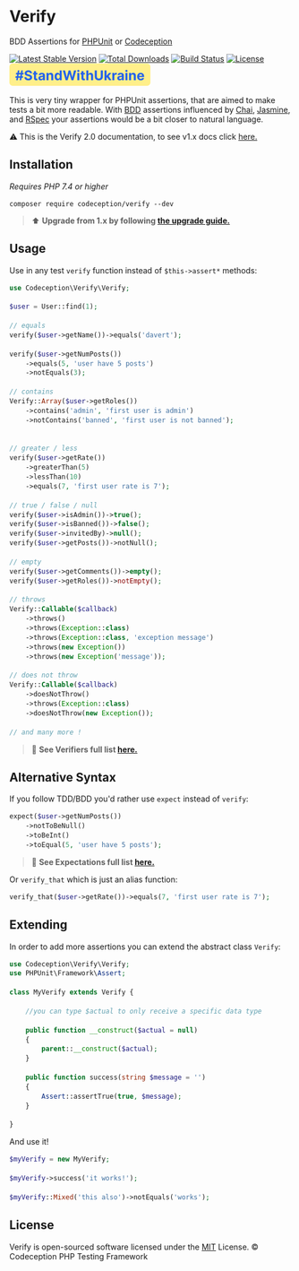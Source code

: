Verify
======

BDD Assertions for [PHPUnit][1] or [Codeception][2]

[![Latest Stable Version](https://poser.pugx.org/codeception/verify/v/stable)](https://packagist.org/packages/codeception/verify)
[![Total Downloads](https://poser.pugx.org/codeception/verify/downloads)](https://packagist.org/packages/codeception/verify)
[![Build Status](https://travis-ci.org/Codeception/Verify.png?branch=master)](https://travis-ci.org/Codeception/Verify)
[![License](https://poser.pugx.org/codeception/specify/license)](https://packagist.org/packages/codeception/verify)
[![StandWithUkraine](https://raw.githubusercontent.com/vshymanskyy/StandWithUkraine/main/badges/StandWithUkraine.svg)](https://github.com/vshymanskyy/StandWithUkraine/blob/main/docs/README.md)


This is very tiny wrapper for PHPUnit assertions, that are aimed to make tests a bit more readable.
With [BDD][3] assertions influenced by [Chai][4], [Jasmine][5], and [RSpec][6] your assertions would be a bit closer to natural language.

⚠️ This is the Verify 2.0 documentation, to see v1.x docs click [here.](https://github.com/Codeception/Verify/tree/1.x)

## Installation

*Requires PHP  7.4 or higher*

```
composer require codeception/verify --dev
```

> :arrow_up: **Upgrade from 1.x by following [the upgrade guide.][10]**


## Usage

Use in any test `verify` function instead of `$this->assert*` methods:

```php
use Codeception\Verify\Verify;

$user = User::find(1);

// equals
verify($user->getName())->equals('davert');

verify($user->getNumPosts())
    ->equals(5, 'user have 5 posts')
    ->notEquals(3);

// contains
Verify::Array($user->getRoles())
    ->contains('admin', 'first user is admin')
    ->notContains('banned', 'first user is not banned');


// greater / less
verify($user->getRate())
    ->greaterThan(5)
    ->lessThan(10)
    ->equals(7, 'first user rate is 7');

// true / false / null
verify($user->isAdmin())->true();
verify($user->isBanned())->false();
verify($user->invitedBy)->null();
verify($user->getPosts())->notNull();

// empty
verify($user->getComments())->empty();
verify($user->getRoles())->notEmpty();

// throws
Verify::Callable($callback)
    ->throws()
    ->throws(Exception::class)
    ->throws(Exception::class, 'exception message')
    ->throws(new Exception())
    ->throws(new Exception('message'));

// does not throw
Verify::Callable($callback)
    ->doesNotThrow()
    ->throws(Exception::class)
    ->doesNotThrow(new Exception());

// and many more !
```

> :page_facing_up: **See Verifiers full list [here.][7]**

## Alternative Syntax

If you follow TDD/BDD you'd rather use `expect` instead of `verify`:

```php
expect($user->getNumPosts())
    ->notToBeNull()
    ->toBeInt()
    ->toEqual(5, 'user have 5 posts');
```
> :page_facing_up: **See Expectations full list [here.][8]**
>
Or `verify_that` which is just an alias function:

```php
verify_that($user->getRate())->equals(7, 'first user rate is 7');
```

## Extending

In order to add more assertions you can extend the abstract class `Verify`:

```php
use Codeception\Verify\Verify;
use PHPUnit\Framework\Assert;

class MyVerify extends Verify {

    //you can type $actual to only receive a specific data type

    public function __construct($actual = null)
    {
        parent::__construct($actual);
    }

    public function success(string $message = '')
    {
        Assert::assertTrue(true, $message);
    }

}
```

And use it!

```php
$myVerify = new MyVerify;

$myVerify->success('it works!');

$myVerify::Mixed('this also')->notEquals('works');
```

## License

Verify is open-sourced software licensed under the [MIT][9] License.
© Codeception PHP Testing Framework

[1]: https://phpunit.de/
[2]: https://codeception.com/
[3]: https://en.wikipedia.org/wiki/Behavior-driven_development
[4]: https://chaijs.com/
[5]: https://jasmine.github.io/
[6]: https://rspec.info/
[7]: /docs/supported_verifiers.md
[8]: /docs/supported_expectations.md
[9]: /LICENSE
[10]: /UPGRADE.md
